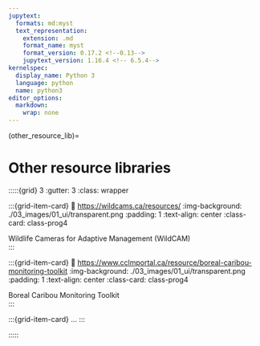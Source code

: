 ```yaml
---
jupytext:
  formats: md:myst
  text_representation:
    extension: .md
    format_name: myst
    format_version: 0.17.2 <!--0.13-->
    jupytext_version: 1.16.4 <!-- 6.5.4-->
kernelspec:
  display_name: Python 3
  language: python
  name: python3
editor_options:
  markdown:
    wrap: none
---
```

(other_resource_lib)=
# Other resource libraries

:::::{grid} 3
:gutter: 3
:class: wrapper

:::{grid-item-card}
:link: https://wildcams.ca/resources/
:img-background: ./03_images/01_ui/transparent.png
:padding: 1
:text-align: center
:class-card: class-prog4

<div class="class-card-center toc_text_tight">Wildlife Cameras for Adaptive Management (WildCAM)</div>
:::

:::{grid-item-card}
:link: https://www.cclmportal.ca/resource/boreal-caribou-monitoring-toolkit
:img-background: ./03_images/01_ui/transparent.png
:padding: 1
:text-align: center
:class-card: class-prog4

<div class="class-card-center toc_text_tight">Boreal Caribou Monitoring Toolkit</div>
:::

:::{grid-item-card}
...
:::

:::::